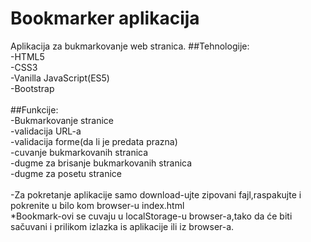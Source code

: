 # Bookmarker aplikacija
Aplikacija za bukmarkovanje web stranica.
##Tehnologije: <br>
-HTML5 <br>
-CSS3 <br>
-Vanilla JavaScript(ES5) <br>
-Bootstrap <br>
 <br>
##Funkcije: <br>
-Bukmarkovanje stranice <br>
-validacija URL-a <br>
-validacija forme(da li je predata prazna) <br>
-cuvanje bukmarkovanih stranica <br>
-dugme za brisanje bukmarkovanih stranica <br>
-dugme za posetu stranice <br>
<br>
-Za pokretanje aplikacije samo download-ujte zipovani fajl,raspakujte i pokrenite u bilo kom browser-u index.html<br>
*Bookmark-ovi se cuvaju u localStorage-u browser-a,tako da će biti sačuvani i prilikom izlazka is aplikacije ili iz browser-a.
